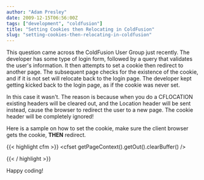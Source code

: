 ```yaml
---
author: "Adam Presley"
date: 2009-12-15T06:56:00Z
tags: ["development", "coldfusion"]
title: "Setting Cookies then Relocating in ColdFusion"
slug: "setting-cookies-then-relocating-in-coldfusion"
---
```


This question came across the ColdFusion User Group just recently. The
developer has some type of login form, followed by a query that
validates the user's information. It then attempts to set a cookie then
redirect to another page. The subsequent page checks for the existence
of the cookie, and if it is not set will relocate back to the login
page. The developer kept getting kicked back to the login page, as if
the cookie was never set.

In this case it wasn't. The reason is because when you do a CFLOCATION
existing headers will be cleared out, and the Location header will be
sent instead, cause the browser to redirect the user to a new page. The
cookie header will be completely ignored!

Here is a sample on how to set the cookie, make sure the client browser
gets the cookie, **THEN** redirect.

{{< highlight cfm >}}
<cfset getPageContext().getOut().clearBuffer() />
<cfcookie name="testingCookies" value="#form.userName#" />
<cfflush />

<cflocation url="postLogin.cfm" />
{{< / highlight >}}

Happy coding!
